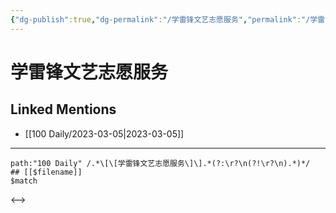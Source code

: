 ```yaml
---
{"dg-publish":true,"dg-permalink":"/学雷锋文艺志愿服务","permalink":"/学雷锋文艺志愿服务/"}
---
```


# 学雷锋文艺志愿服务

## Linked Mentions
- [[100 Daily/2023-03-05\|2023-03-05]]


---

```expander
path:"100 Daily" /.*\[\[学雷锋文艺志愿服务\]\].*(?:\r?\n(?!\r?\n).*)*/
## [[$filename]]
$match
```

<-->
